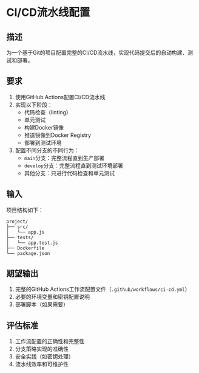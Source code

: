 # CI/CD流水线配置

## 描述
为一个基于Git的项目配置完整的CI/CD流水线，实现代码提交后的自动构建、测试和部署。

## 要求
1. 使用GitHub Actions配置CI/CD流水线
2. 实现以下阶段：
   - 代码检查（linting）
   - 单元测试
   - 构建Docker镜像
   - 推送镜像到Docker Registry
   - 部署到测试环境
3. 配置不同分支的不同行为：
   - `main`分支：完整流程直到生产部署
   - `develop`分支：完整流程直到测试环境部署
   - 其他分支：只进行代码检查和单元测试

## 输入
项目结构如下：
```
project/
├── src/
│   └── app.js
├── tests/
│   └── app.test.js
├── Dockerfile
└── package.json
```

## 期望输出
1. 完整的GitHub Actions工作流配置文件（`.github/workflows/ci-cd.yml`）
2. 必要的环境变量和密钥配置说明
3. 部署脚本（如果需要）

## 评估标准
1. 工作流配置的正确性和完整性
2. 分支策略实现的准确性
3. 安全实践（如密钥处理）
4. 流水线效率和可维护性